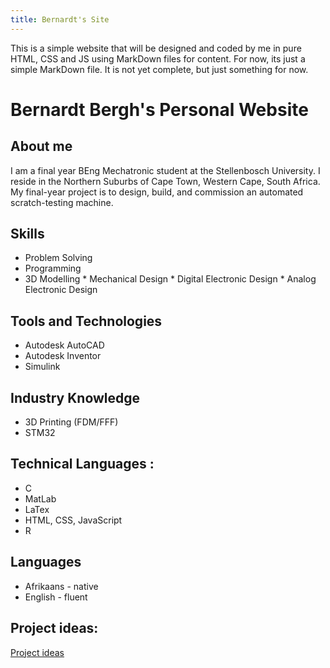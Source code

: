 ```yaml
---
title: Bernardt's Site
---
```


This is a simple website that will be designed and coded by me in pure HTML, CSS and JS using MarkDown files for content. For now, its just a simple MarkDown file. It is not yet complete, but just something for now.
# Bernardt Bergh's Personal Website

## About me
I am a final year BEng Mechatronic student at the Stellenbosch University. I reside in the Northern Suburbs of Cape Town, Western Cape, South Africa. My final-year project is to design, build, and commission an automated scratch-testing machine.

## Skills
   * Problem Solving
   * Programming
   * 3D Modelling
    * Mechanical Design
    * Digital Electronic Design
    * Analog Electronic Design

## Tools and Technologies
*  Autodesk AutoCAD
*  Autodesk Inventor
*  Simulink

## Industry Knowledge
* 3D Printing (FDM/FFF)
* STM32

## Technical Languages :
* C
* MatLab
* LaTex
* HTML, CSS, JavaScript
* R

## Languages
 * Afrikaans - native
 * English  - fluent

## Project ideas:
[Project ideas](project.md)
